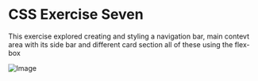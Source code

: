 # CSS Exercise Seven
This exercise explored creating and styling a navigation bar, main contevt area with its side bar and different card section
all of these using the flex-box


![Image](https://github.com/user-attachments/assets/108fd2db-6cca-4f4d-b807-3b1f65ee25cd)